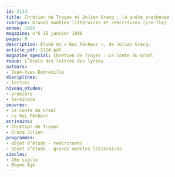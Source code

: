 ```yaml
---
id: 2114
title: Chrétien de Troyes et Julien Gracq : la quête inachevée
rubrique: Grands modèles littéraires et réécritures [1re-Tle]
annee: 1995
magazine: n°6 15 janvier 1996
pages: 9
description: Étude du « Roi Pêcheur », de Julien Gracq.
article_pdf: 2114.pdf
magazine_special: Chrétien de Troyes : Le Conte du Graal
revue: L’école des lettres des lycées
auteurs:
- Jean-Yves Debreuille
disciplines:
- lettres
niveau_etudes:
- première
- terminale
oeuvres:
- Le Conte du Graal
- Le Roi Pêcheur
ecrivains:
- Chrétien de Troyes
- Gracq Julien
programmes:
- objet d’étude - réécritures
- objet d’étude - grands modèles littéraires
siecles:
- 20e siècle
- Moyen Âge
---
```

